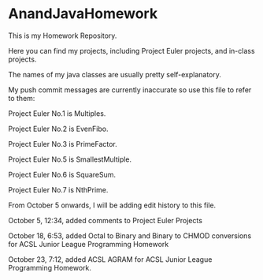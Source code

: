 # AnandJavaHomework

This is my Homework Repository.

Here you can find my projects, including Project Euler projects, and in-class projects.

The names of my java classes are usually pretty self-explanatory.

My push commit messages are currently inaccurate so use this file to refer to them:

Project Euler No.1 is Multiples.

Project Euler No.2 is EvenFibo.

Project Euler No.3 is PrimeFactor.

Project Euler No.5 is SmallestMultiple.

Project Euler No.6 is SquareSum.

Project Euler No.7 is NthPrime.

From October 5 onwards, I will be adding edit history to this file.

October 5, 12:34, added comments to Project Euler Projects

October 18, 6:53, added Octal to Binary and Binary to CHMOD conversions for ACSL Junior League Programming Homework

October 23, 7:12, added ACSL AGRAM for ACSL Junior League Programming Homework.
